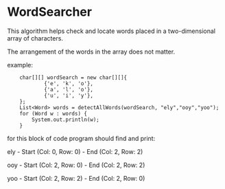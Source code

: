 # WordSearcher
This algorithm helps check and locate words placed in a two-dimensional array of characters.

The arrangement of the words in the array does not matter.

example:

        char[][] wordSearch = new char[][]{
                {'e', 'k', 'o'},
                {'a', 'l', 'o'},
                {'u', 'i', 'y'},
        };
        List<Word> words = detectAllWords(wordSearch, "ely","ooy","yoo");
        for (Word w : words) {
            System.out.println(w);
        }

for this block of code program should find and print:

ely - Start (Col: 0, Row: 0) - End (Col: 2, Row:  2)

ooy - Start (Col: 2, Row: 0) - End (Col: 2, Row:  2)

yoo - Start (Col: 2, Row: 2) - End (Col: 2, Row:  0)
